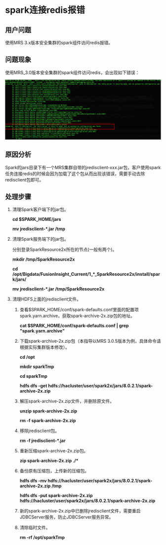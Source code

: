 # spark连接redis报错<a name="mrs_03_0297"></a>

## 用户问题<a name="section18305143583116"></a>

使用MRS 3.x版本安全集群的spark组件访问redis报错。

## 问题现象<a name="section117424454313"></a>

使用MRS\_3.0版本安全集群的spark组件访问redis，会出现如下错误：

![](figures/zh-cn_image_0000001130892798.png)

## 原因分析<a name="section1237061220324"></a>

Spark的jars目录下有一个MRS集群自带的jredisclient-xxx.jar包，客户使用spark任务连接redis的时候会因为加载了这个包从而出现该错误，需要手动去除redisclient包即可。

## 处理步骤<a name="section6794101255512"></a>

1.  清理Spark客户端下的jar包。

    **cd $SPARK\_HOME/jars**

    **mv jredisclient-\*.jar /tmp**

2.  清理Spark服务端下的jar包。

    分别登录SparkResource2x所在的节点\(一般有两个\)。

    **mkdir /tmp/SparkResource2x**

    **cd /opt/Bigdata/FusionInsight\_Current/1\_\*\_SparkResource2x/install/spark/jars/**

    **mv jredisclient-\*.jar /tmp/SparkResource2x**

3.  清理HDFS上面的jredisclient文件。
    1.  查看$SPARK\_HOME/conf/spark-defaults.conf里面的配置项spark.yarn.archive，获取spark-archive-2x.zip包的地址。

        **cat $SPARK\_HOME/conf/spark-defaults.conf | grep "spark.yarn.archive"**

    2.  下载spark-archive-2x.zip包（本指导以MRS 3.0.5版本为例，具体命令请根据实际集群版本修改）。

        **cd /opt**

        **mkdir sparkTmp**

        **cd sparkTmp**

        **hdfs dfs -get hdfs://hacluster/user/spark2x/jars/8.0.2.1/spark-archive-2x.zip**

    3.  解压spark-archive-2x.zip文件，并删除原文件。

        **unzip spark-archive-2x.zip**

        **rm -f spark-archive-2x.zip**

    4.  移除jredisclient包。

        **rm -f jredisclient-\*.jar**

    5.  重新压缩spark-archive-2x.zip包。

        **zip spark-archive-2x.zip ./\***

    6.  备份原有压缩包，上传新的压缩包。

        **hdfs dfs -mv hdfs://hacluster/user/spark2x/jars/8.0.2.1/spark-archive-2x.zip /tmp**

        **hdfs dfs -put spark-archive-2x.zip hdfs://hacluster/user/spark2x/jars/8.0.2.1/spark-archive-2x.zip**

    7.  新的spark-archive-2x.zip中已删除jredisclient文件，需要重启JDBCServer服务，防止JDBCServer服务异常。
    8.  清除临时文件。

        **rm -rf /opt/sparkTmp**



